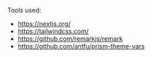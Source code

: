 Tools used:

- https://nextjs.org/
- https://tailwindcss.com/
- https://github.com/remarkjs/remark
- https://github.com/antfu/prism-theme-vars
